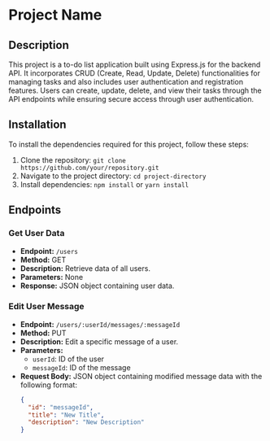 # Project Name

## Description
This project is a to-do list application built using Express.js for the backend API. It incorporates CRUD (Create, Read, Update, Delete) functionalities for managing tasks and also includes user authentication and registration features. Users can create, update, delete, and view their tasks through the API endpoints while ensuring secure access through user authentication.

## Installation
To install the dependencies required for this project, follow these steps:

1. Clone the repository: `git clone https://github.com/your/repository.git`
2. Navigate to the project directory: `cd project-directory`
3. Install dependencies: `npm install` or `yarn install`

## Endpoints

### Get User Data
- **Endpoint:** `/users`
- **Method:** GET
- **Description:** Retrieve data of all users.
- **Parameters:** None
- **Response:** JSON object containing user data.

### Edit User Message
- **Endpoint:** `/users/:userId/messages/:messageId`
- **Method:** PUT
- **Description:** Edit a specific message of a user.
- **Parameters:**
  - `userId`: ID of the user
  - `messageId`: ID of the message
- **Request Body:** JSON object containing modified message data with the following format:
  ```json
  {
    "id": "messageId",
    "title": "New Title",
    "description": "New Description"
  }
